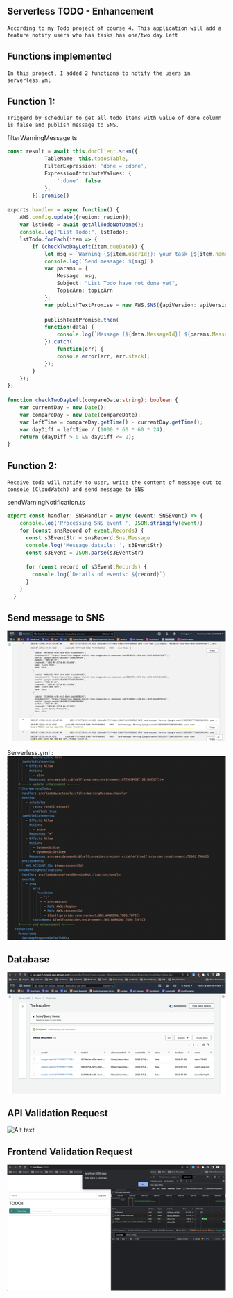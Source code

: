 ## Serverless TODO - Enhancement
    According to my Todo project of course 4. This application will add a feature notify users who has tasks has one/two day left

## Functions implemented
    In this project, I added 2 functions to notify the users in serverless.yml

## Function 1:
    Triggerd by scheduler to get all todo items with value of done column is false and publish message to SNS.

filterWarningMessage.ts
```ts
const result = await this.docClient.scan({
            TableName: this.todosTable,
            FilterExpression: 'done = :done',
            ExpressionAttributeValues: {
                ':done': false
            },
        }).promise()

exports.handler = async function() {
    AWS.config.update({region: region});
    var lstTodo = await getAllTodoNotDone();
    console.log("List Todo:", lstTodo);
    lstTodo.forEach(item => {
        if (checkTwoDayLeft(item.dueDate)) {
            let msg = `Warning (${item.userId}): your task [${item.name}] has two day left. Please finish it.`;
            console.log(`Send message: ${msg}`)
            var params = {
                Message: msg, 
                Subject: "List Todo have not done yet",
                TopicArn: topicArn
            };
            var publishTextPromise = new AWS.SNS({apiVersion: apiVersion}).publish(params).promise();

            publishTextPromise.then(
            function(data) {
                console.log(`Message (${data.MessageId}) ${params.Message} sent to the topic ${params.TopicArn}`);
            }).catch(
                function(err) {
                console.error(err, err.stack);
            });
        }
    });
};

function checkTwoDayLeft(compareDate:string): boolean {
    var currentDay = new Date();
    var compareDay = new Date(compareDate);
    var leftTime = compareDay.getTime() - currentDay.getTime();
    var dayDiff = leftTime / (1000 * 60 * 60 * 24);
    return (dayDiff > 0 && dayDiff <= 2);
}
```
## Function 2:
    Receive todo will notify to user, write the content of message out to console (CloudWatch) and send message to SNS
    
sendWarningNotification.ts
```ts
export const handler: SNSHandler = async (event: SNSEvent) => {
    console.log('Processing SNS event ', JSON.stringify(event))
    for (const snsRecord of event.Records) {
      const s3EventStr = snsRecord.Sns.Message
      console.log('Message datails: ', s3EventStr)
      const s3Event = JSON.parse(s3EventStr)
  
      for (const record of s3Event.Records) {
        console.log(`Details of events: ${record}`)
      }
    }
  }
```
## Send message to SNS
![Alt text](final-capstone-image/cloudwatch_log.png?raw=true "Image 1")

Serverless.yml :
![Alt text](final-capstone-image/serverless_update.png?raw=true "Image 2")

## Database
![Alt text](final-capstone-image/Database.png?raw=true "Image 3")

## API Validation Request 
![Alt text](final-capstone-image/final-capstone-image?raw=true "Image 4")

## Frontend Validation Request 
![Alt text](final-capstone-image/frontend_validation_request.png?raw=true "Image 5")
